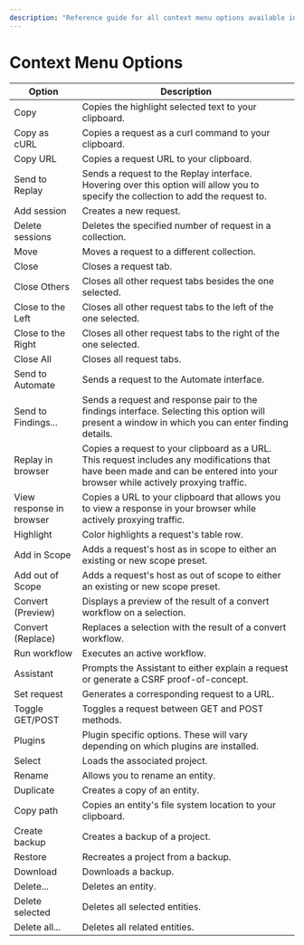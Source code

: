 ```yaml
---
description: "Reference guide for all context menu options available in Caido interfaces for request manipulation and workflow operations."
---
```


# Context Menu Options

| Option | Description |
|--------|-------------|
| Copy   | Copies the highlight selected text to your clipboard. |
| Copy as cURL | Copies a request as a curl command to your clipboard. |
| Copy URL | Copies a request URL to your clipboard. |
| Send to Replay | Sends a request to the Replay interface. Hovering over this option will allow you to specify the collection to add the request to. |
| Add session | Creates a new request. |
| Delete sessions | Deletes the specified number of request in a collection. |
| Move | Moves a request to a different collection. |
| Close | Closes a request tab. |
| Close Others | Closes all other request tabs besides the one selected. |
| Close to the Left | Closes all other request tabs to the left of the one selected. |
| Close to the Right | Closes all other request tabs to the right of the one selected. |
| Close All | Closes all request tabs. |
| Send to Automate | Sends a request to the Automate interface. |
| Send to Findings... | Sends a request and response pair to the findings interface. Selecting this option will present a window in which you can enter finding details. |
| Replay in browser | Copies a request to your clipboard as a URL. This request includes any modifications that have been made and can be entered into your browser while actively proxying traffic. |
| View response in browser | Copies a URL to your clipboard that allows you to view a response in your browser while actively proxying traffic. |
| Highlight | Color highlights a request's table row. |
| Add in Scope | Adds a request's host as in scope to either an existing or new scope preset. |
| Add out of Scope | Adds a request's host as out of scope to either an existing or new scope preset. |
| Convert (Preview) | Displays a preview of the result of a convert workflow on a selection. |
| Convert (Replace) | Replaces a selection with the result of a convert workflow. |
| Run workflow | Executes an active workflow. |
| Assistant | Prompts the Assistant to either explain a request or generate a CSRF proof-of-concept. |
| Set request | Generates a corresponding request to a URL. |
| Toggle GET/POST | Toggles a request between GET and POST methods. |
| Plugins | Plugin specific options. These will vary depending on which plugins are installed. |
| Select | Loads the associated project. |
| Rename | Allows you to rename an entity. |
| Duplicate | Creates a copy of an entity. |
| Copy path | Copies an entity's file system location to your clipboard. |
| Create backup | Creates a backup of a project. |
| Restore | Recreates a project from a backup. |
| Download | Downloads a backup. |
| Delete... | Deletes an entity. |
| Delete selected | Deletes all selected entities. |
| Delete all... | Deletes all related entities. |
